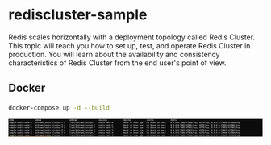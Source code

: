# rediscluster-sample

Redis scales horizontally with a deployment topology called Redis Cluster. This topic will teach you how to set up, test, and operate Redis Cluster in production. You will learn about the availability and consistency characteristics of Redis Cluster from the end user's point of view.

## Docker
```sh
docker-compose up -d --build 
```
![image](https://github.com/gordon-hung/rediscluster-sample/blob/master/Images/Docker.png)
